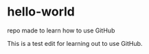 # hello-world
repo made to learn how to use GitHub

This is a test edit for learning out to use GitHub.
